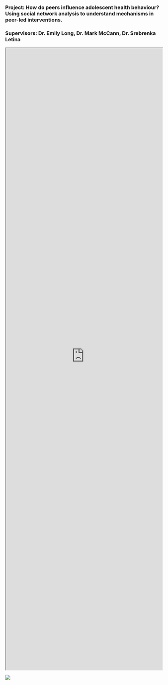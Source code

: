 ### Project: How do peers influence adolescent health behaviour? Using social network analysis to understand mechanisms in peer-led interventions.
### Supervisors: Dr. Emily Long, Dr. Mark McCann, Dr. Srebrenka Letina

<iframe src="https://raphtory-pyvis-teenage-glasgow-friendship.streamlit.app/?embed=true"
  height=2000 width="100%"
  scrolling="yes" style="overflow:visible;">
</iframe>

![](studentship_logo.png)<!-- -->
